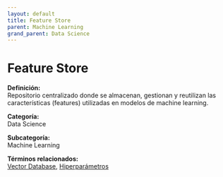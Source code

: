 ```yaml
---
layout: default
title: Feature Store
parent: Machine Learning
grand_parent: Data Science
---
```


# Feature Store

**Definición:**  
Repositorio centralizado donde se almacenan, gestionan y reutilizan las características (features) utilizadas en modelos de machine learning.

**Categoría:**  
Data Science  

**Subcategoría:**  
Machine Learning

**Términos relacionados:**  
[Vector Database](https://maleniski.github.io/diccionario-angl-tec-mx/docs/data-science/machine-learning/vector-database.html), [Hiperparámetros](https://maleniski.github.io/diccionario-angl-tec-mx/docs/data-science/machine-learning/hiperparmetros.html)
